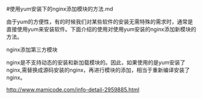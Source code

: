 #使用yum安装下的nginx添加模块的方法.md

由于yum的方便性，有的时候我们对某些软件的安装无需特殊的需求时，通常是直接使用yum来安装软件。下面介绍的使用对使用yum安装的nginx添加新模块的方法。


nginx添加第三方模块

nginx是不支持动态的安装和新加载模块的。因此，如果使用的是yum安装了nginx,需替换成源码安装的nginx，再进行模块的添加，相当于重新编译安装了nginx。


http://www.mamicode.com/info-detail-2959885.html